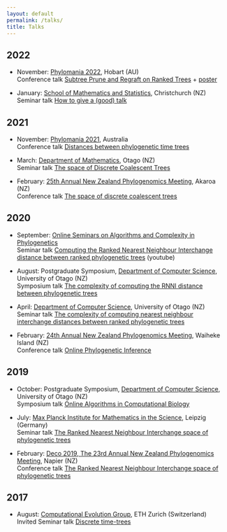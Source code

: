 ```yaml
---
layout: default
permalink: /talks/
title: Talks
---
```



## 2022

- November: [Phylomania 2022](http://www.maths.utas.edu.au/phylomania/2022/), Hobart (AU)  
Conference talk [Subtree Prune and Regraft on Ranked Trees](2022_phylomania.pdf) + [poster](2022_phylomania_poster.pdf)

- January: [School of Mathematics and Statistics](https://www.canterbury.ac.nz/engineering/schools/mathematics-statistics/), Christchurch (NZ)  
Seminar talk [How to give a (good) talk](2022_how_to_talk_UC.pdf)

## 2021

- November: [Phylomania 2021](https://www.abacbs.org/conference2021/phylomania), Australia  
Conference talk [Distances between phylogenetic time trees](2021_phylomania.pdf)

- March: [Department of Mathematics](https://www.maths.otago.ac.nz/), Otago (NZ)  
Seminar talk [The space of Discrete Coalescent Trees](2021_maths_otago.pdf)

- February: [25th Annual New Zealand Phylogenomics Meeting](https://www.canterbury.ac.nz/engineering/schools/mathematics-statistics/research/bio/events/akaroa-2021/), Akaroa (NZ)  
Conference talk [The space of discrete coalescent trees](2021_phyloNZ_Akaroa.pdf)

## 2020

- September: [Online Seminars on Algorithms and Complexity in Phylogenetics](https://simonelinz.wordpress.com/online-seminar/)  
Seminar talk [Computing the Ranked Nearest Neighbour Interchange distance between ranked phylogenetic trees](https://www.youtube.com/watch?v=cvxnWkxFLas) (youtube)

- August: Postgraduate Symposium, [Department of Computer Science](https://www.otago.ac.nz/computer-science/index.html), University of Otago (NZ)  
Symposium talk [The complexity of computing the RNNI distance between phylogenetic trees](2020_Postgrad_Symposium.pdf)

- April: [Department of Computer Science](https://www.otago.ac.nz/computer-science), University of Otago (NZ)  
Seminar talk [The complexity of computing nearest neighbour interchange distances between ranked phylogenetic trees](2020_CS_Otago.pdf)

- February: [24th Annual New Zealand Phylogenomics Meeting](https://www.canterbury.ac.nz/engineering/schools/mathematics-statistics/research/bio/events/), Waiheke Island (NZ)  
Conference talk [Online Phylogenetic Inference](2020_phyloNZ_Waiheke.pdf)

## 2019

- October: Postgraduate Symposium, [Department of Computer Science](https://www.otago.ac.nz/computer-science/index.html), University of Otago (NZ)  
Symposium talk [Online Algorithms in Computational Biology](2019_Postgrad_Symposium.pdf)

- July: [Max Planck Institute for Mathematics in the Science](https://www.mis.mpg.de/nlalg/research.html), Leipzig (Germany)  
Seminar talk [The Ranked Nearest Neighbour Interchange space of phylogenetic trees](2019_Leipzig_MPI.pdf)

- February: [Deco 2019, The 23rd Annual New Zealand Phylogenomics Meeting](https://www.canterbury.ac.nz/engineering/schools/mathematics-statistics/research/bio/events/deco-2019/), Napier (NZ)  
Conference talk [The Ranked Nearest Neighbour Interchange space of phylogenetic trees](2019_phyloNZ_Napier.pdf)

## 2017

- August: [Computational Evolution Group](https://bsse.ethz.ch/cbg), ETH Zurich (Switzerland)  
Invited Seminar talk [Discrete time-trees](2017_eth.pdf)